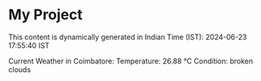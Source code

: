 # My Project

This content is dynamically generated in Indian Time (IST): 2024-06-23 17:55:40 IST


Current Weather in Coimbatore:
Temperature: 26.88 °C
Condition: broken clouds
